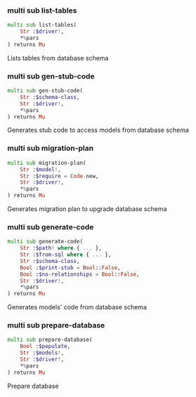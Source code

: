 ### multi sub list-tables

```raku
multi sub list-tables(
    Str :$driver!,
    *%pars
) returns Mu
```

Lists tables from database schema

### multi sub gen-stub-code

```raku
multi sub gen-stub-code(
    Str :$schema-class,
    Str :$driver!,
    *%pars
) returns Mu
```

Generates stub code to access models from database schema

### multi sub migration-plan

```raku
multi sub migration-plan(
    Str :$model!,
    Str :$require = Code.new,
    Str :$driver!,
    *%pars
) returns Mu
```

Generates migration plan to upgrade database schema

### multi sub generate-code

```raku
multi sub generate-code(
    Str :$path! where { ... },
    Str :$from-sql where { ... },
    Str :$schema-class,
    Bool :$print-stub = Bool::False,
    Bool :$no-relationships = Bool::False,
    Str :$driver!,
    *%pars
) returns Mu
```

Generates models' code from database schema

### multi sub prepare-database

```raku
multi sub prepare-database(
    Bool :$populate,
    Str :$models!,
    Str :$driver!,
    *%pars
) returns Mu
```

Prepare database

